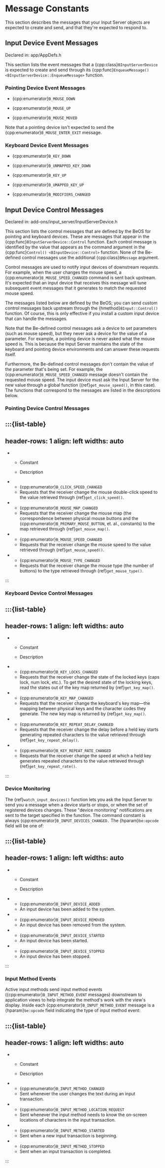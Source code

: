 # Message Constants

This section describes the messages that your Input Server objects are
expected to create and send, and that they're expected to respond to.

## Input Device Event Messages

Declared in: app/AppDefs.h

This section lists the event messages that a
{cpp:class}`BInputServerDevice` is expected to create and send through its
{cpp:func}`EnqueueMessage() <BInputServerDevice::EnqueueMessage>` function.

### Pointing Device Event Messages

- {cpp:enumerator}`B_MOUSE_DOWN`

- {cpp:enumerator}`B_MOUSE_UP`

- {cpp:enumerator}`B_MOUSE_MOVED`

Note that a pointing device isn't expected to send the
{cpp:enumerator}`B_MOUSE_ENTER_EXIT` message.

### Keyboard Device Event Messages

- {cpp:enumerator}`B_KEY_DOWN`

- {cpp:enumerator}`B_UNMAPPED_KEY_DOWN`

- {cpp:enumerator}`B_KEY_UP`

- {cpp:enumerator}`B_UMAPPED_KEY_UP`

- {cpp:enumerator}`B_MODIFIERS_CHANGED`

## Input Device Control Messages

Declared in: add-ons/input_server/InputServerDevice.h

This section lists the control messages that are defined by the BeOS for
pointing and keyboard devices. These are messages that appear in the
{cpp:func}`BInputServerDevice::Control` function. Each control message is
identified by the value that appears as the command argument in the
{cpp:func}`Control() <BInputDevice::Control>` function. None of the
Be-defined control messages use the additional {cpp:class}`BMessage`
argument.

Control messages are used to notify input devices of downstream requests.
For example, when the user changes the mouse speed, a
{cpp:enumerator}`B_MOUSE_SPEED_CHANGED` command is sent back upstream. It's
expected that an input device that receives this message will tune
subsequent event messages that it generates to match the requested mouse
speed.

The messages listed below are defined by the BeOS; you can send custom
control messages back upstream through the {hmethod}`BInput::Control()`
function. Of course, this is only effective if you install a custom input
device that can handle the messages.

Note that the Be-defined control messages ask a device to set parameters
(such as mouse speed), but they never ask a device for the value of a
parameter. For example, a pointing device is never asked what the mouse
speed is. This is because the Input Server maintains the state of the
keyboard and pointing device environments and can answer these requests
itself.

Furthermore, the Be-defined control messages don't contain the value of
the parameter that's being set. For example, the
{cpp:enumerator}`B_MOUSE_SPEED_CHANGED` message doesn't contain the
requested mouse speed. The input device must ask the Input Server for the
new value through a global function ({ref}`get_mouse_speed()`, in this
case). The functions that correspond to the messages are listed in the
descriptions below.

### Pointing Device Control Messages

:::{list-table}
---
header-rows: 1
align: left
widths: auto
---
-
	- Constant

	- Description

-
	- {cpp:enumerator}`B_CLICK_SPEED_CHANGED`
	- Requests that the receiver change the mouse double-click speed to the
		value retrieved through {ref}`get_click_speed()`.
-
	- {cpp:enumerator}`B_MOUSE_MAP_CHANGED`
	- Requests that the receiver change the mouse map (the correspondence
		between physical mouse buttons and the
		{cpp:enumerator}`B_PRIMARY_MOUSE_BUTTON`, et. al., constants) to the map
		retrieved through {ref}`get_mouse_map()`.
-
	- {cpp:enumerator}`B_MOUSE_SPEED_CHANGED`
	- Requests that the receiver change the mouse speed to the value retrieved
		through {ref}`get_mouse_speed()`.
-
	- {cpp:enumerator}`B_MOUSE_TYPE_CHANGED`
	- Requests that the receiver change the mouse type (the number of buttons)
		to the type retrieved through {ref}`get_mouse_type()`.

:::

### Keyboard Device Control Messages

:::{list-table}
---
header-rows: 1
align: left
widths: auto
---
-
	- Constant

	- Description

-
	- {cpp:enumerator}`B_KEY_LOCKS_CHANGED`
	- Requests that the receiver change the state of the locked keys (caps lock,
		num lock, etc.). To get the desired state of the locking keys, read the
		states out of the key map returned by {ref}`get_key_map()`.
-
	- {cpp:enumerator}`B_KEY_MAP_CHANGED`
	- Requests that the receiver change the keyboard's key map—the mapping
		between physical keys and the character codes they generate. The new key
		map is returned by {ref}`get_key_map()`.
-
	- {cpp:enumerator}`B_KEY_REPEAT_DELAY_CHANGED`
	- Requests that the receiver change the delay before a held key starts
		generating repeated characters to the value retrieved through
		{ref}`get_key_repeat_delay()`.
-
	- {cpp:enumerator}`B_KEY_REPEAT_RATE_CHANGED`
	- Requests that the receiver change the speed at which a held key generates
		repeated characters to the value retrieved through
		{ref}`get_key_repeat_rate()`.

:::

### Device Monitoring

The {ref}`watch_input_devices()` function lets you ask the Input Server to
send you a message when a device starts or stops, or when the set of
registered devices changes. These "device monitoring" notifications are
sent to the target specified in the function. The command constant is
always {cpp:enumerator}`B_INPUT_DEVICES_CHANGED.` The {hparam}`be:opcode`
field will be one of:

:::{list-table}
---
header-rows: 1
align: left
widths: auto
---
-
	- Constant

	- Description

-
	- {cpp:enumerator}`B_INPUT_DEVICE_ADDED`
	- An input device has been added to the system.
-
	- {cpp:enumerator}`B_INPUT_DEVICE_REMOVED`
	- An input device has been removed from the system.
-
	- {cpp:enumerator}`B_INPUT_DEVICE_STARTED`
	- An input device has been started.
-
	- {cpp:enumerator}`B_INPUT_DEVICE_STOPPED`
	- An input device has been stopped.

:::

### Input Method Events

Active input methods send input method events
({cpp:enumerator}`B_INPUT_METHOD_EVENT` messages) downstream to application
views to help integrate the method's work with the view's display. Inside
each {cpp:enumerator}`B_INPUT_METHOD_EVENT` message is a
{hparam}`be:opcode` field indicating the type of input method event:

:::{list-table}
---
header-rows: 1
align: left
widths: auto
---
-
	- Constant

	- Description

-
	- {cpp:enumerator}`B_INPUT_METHOD_CHANGED`
	- Sent whenever the user changes the text during an input transaction.
-
	- {cpp:enumerator}`B_INPUT_METHOD_LOCATION_REQUEST`
	- Sent whenever the input method needs to know the on-screen locations of
		characters in the input transaction.
-
	- {cpp:enumerator}`B_INPUT_METHOD_STARTED`
	- Sent when a new input transaction is beginning.
-
	- {cpp:enumerator}`B_INPUT_METHOD_STOPPED`
	- Sent when an input transaction is completed.

:::
